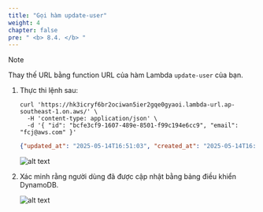 ```yaml
---
title: "Gọi hàm update-user"
weight: 4
chapter: false
pre: " <b> 8.4. </b> "
---
```


> [!NOTE]
> Thay thế URL bằng function URL của hàm Lambda `update-user` của bạn.

1. Thực thi lệnh sau:

   ```shell
   curl 'https://hk3icryf6br2ociwan5ier2gqe0gyaoi.lambda-url.ap-southeast-1.on.aws/' \
     -H 'content-type: application/json' \
     -d '{ "id": "bcfe3cf9-1607-489e-8501-f99c194e6cc9", "email": "fcj@aws.com" }'
   ```

   ```json
   {"updated_at": "2025-05-14T16:51:03", "created_at": "2025-05-14T16:46:29", "email": "fcj@aws.com", "id": "bcfe3cf9-1607-489e-8501-f99c194e6cc9", "name": "First Cloud Journey"}%
   ```

   ![alt text](/images/workshop-1/lambda-invoke-with-curl--update-user.jpg)

1. Xác minh rằng người dùng đã được cập nhật bằng bảng điều khiển DynamoDB.

   ![alt text](/images/workshop-1/lambda-invoke-with-curl--update-user-verify.jpg)
